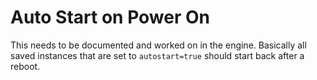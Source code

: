 # Auto Start on Power On

This needs to be documented and worked on in the engine. Basically all saved instances that are set to `autostart=true` should start back after a reboot.